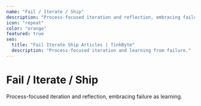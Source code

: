 ```yaml
---
name: "Fail / Iterate / Ship"
description: "Process-focused iteration and reflection, embracing failure as learning"
icon: "repeat"
color: "orange"
featured: true
seo:
  title: "Fail Iterate Ship Articles | TinkByte"
  description: "Process-focused iteration and learning from failure."
---
```


# Fail / Iterate / Ship

Process-focused iteration and reflection, embracing failure as learning.